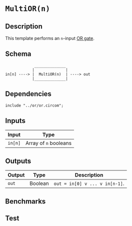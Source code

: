# `MultiOR(n)`

## Description

This template performs an `n`-input [OR gate](https://en.wikipedia.org/wiki/OR_gate). 
<!-- Out is true if and only if at least one of the operands is true -->

## Schema

```
             ______________     
            |              |
in[n] ----> |  MultiOR(n)  | ----> out
            |______________|     
```

## Dependencies

```
include "../or/or.circom";
```

## Inputs

| Input      | Type                  |
| -----      | -----                 | 
| `in[n]`    | Array of `n` booleans |

## Outputs

| Output  | Type     | Description               |
| ------  | ------   | ----------      | 
| `out`   | Boolean  | `out = in[0] v ... v in[n-1]`. |

## Benchmarks 

## Test